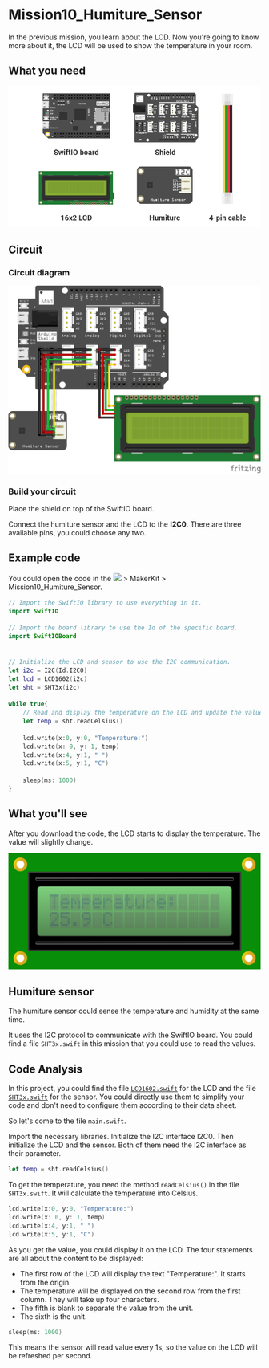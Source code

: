# Mission10\_Humiture\_Sensor

In the previous mission, you learn about the LCD. Now you're going to know more about it, the LCD will be used to show the temperature in your room.

## What you need

![](../../.gitbook/assets/asset-39.png)

## Circuit

### Circuit diagram

![](../../.gitbook/assets/humiture.png)

### Build your circuit

Place the shield on top of the SwiftIO board. 

Connect the humiture sensor and the LCD to the **I2C0**. There are three available pins, you could choose any two.

## Example code

You could open the code in the ![](../../.gitbook/assets/xnip2020-07-22_16-04-33.jpg) &gt; MakerKit &gt; Mission10\_Humiture\_Sensor.

```swift
// Import the SwiftIO library to use everything in it.
import SwiftIO

// Import the board library to use the Id of the specific board.
import SwiftIOBoard


// Initialize the LCD and sensor to use the I2C communication.
let i2c = I2C(Id.I2C0)
let lcd = LCD1602(i2c)
let sht = SHT3x(i2c)

while true{
    // Read and display the temperature on the LCD and update the value every 1s.
    let temp = sht.readCelsius()

    lcd.write(x:0, y:0, "Temperature:")
    lcd.write(x: 0, y: 1, temp)
    lcd.write(x:4, y:1, " ")
    lcd.write(x:5, y:1, "C")

    sleep(ms: 1000)
}
```

## What you'll see

After you download the code, the LCD starts to display the temperature. The value will slightly change.

![](../../.gitbook/assets/display.png)

## Humiture sensor

The humiture sensor could sense the temperature and humidity at the same time. 

It uses the I2C protocol to communicate with the SwiftIO board. You could find a file `SHT3x.swift` in this mission that you could use to read the values. 

## Code Analysis

In this project, you could find the file [`LCD1602.swift`](https://github.com/madmachineio/MadExamples/blob/main/MakerKit/Mission10_Humiture_Sensor/Sources/Mission10_Humiture_Sensor/LCD1602.swift) for the LCD and the file [`SHT3x.swift`](https://github.com/madmachineio/MadExamples/blob/main/MakerKit/Mission10_Humiture_Sensor/Sources/Mission10_Humiture_Sensor/SHT3x.swift) for the sensor. You could directly use them to simplify your code and don't need to configure them according to their data sheet.

So let's come to the file `main.swift`. 

Import the necessary libraries. Initialize the I2C interface I2C0. Then initialize the LCD and the sensor. Both of them need the I2C interface as their parameter. 

```swift
let temp = sht.readCelsius()
```

To get the temperature, you need the method `readCelsius()` in the file `SHT3x.swift`. It will calculate the temperature into Celsius. 



```swift
lcd.write(x:0, y:0, "Temperature:")
lcd.write(x: 0, y: 1, temp)
lcd.write(x:4, y:1, " ")
lcd.write(x:5, y:1, "C")
```

As you get the value, you could display it on the LCD. The four statements are all about the content to be displayed:

* The first row of the LCD will display the text "Temperature:". It starts from the origin.
* The temperature will be displayed on the second row from the first column. They will take up four characters.
* The fifth is blank to separate the value from the unit.
* The sixth is the unit.

```swift
sleep(ms: 1000)
```

This means the sensor will read value every 1s, so the value on the LCD will be refreshed per second.


